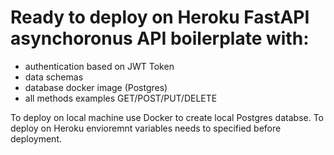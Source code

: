 # Ready to deploy on Heroku FastAPI asynchoronus API boilerplate with:

- authentication based on JWT Token
- data schemas
- database docker image (Postgres)
- all methods examples GET/POST/PUT/DELETE

To deploy on local machine use Docker to create local Postgres databse.
To deploy on Heroku envioremnt variables needs to specified before deployment.

